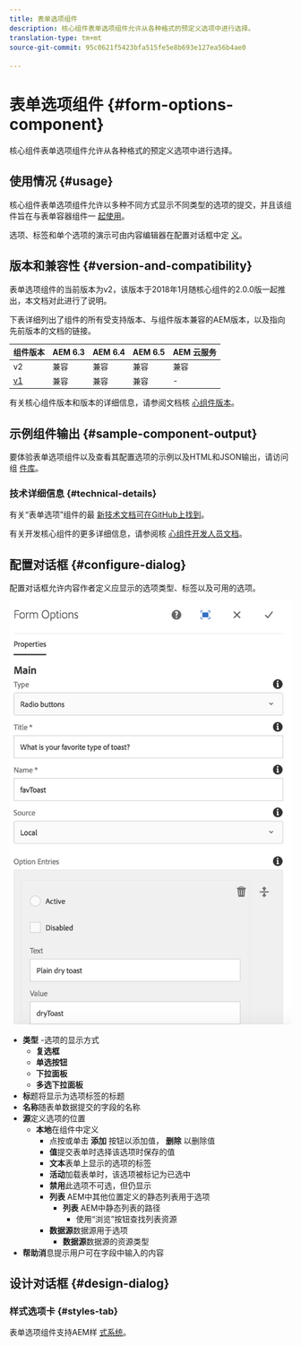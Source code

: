 ```yaml
---
title: 表单选项组件
description: 核心组件表单选项组件允许从各种格式的预定义选项中进行选择。
translation-type: tm+mt
source-git-commit: 95c0621f5423bfa515fe5e8b693e127ea56b4ae0

---
```



# 表单选项组件 {#form-options-component}

核心组件表单选项组件允许从各种格式的预定义选项中进行选择。

## 使用情况 {#usage}

核心组件表单选项组件允许以多种不同方式显示不同类型的选项的提交，并且该组件旨在与表单容器组件一 [起使用](form-container.md)。

选项、标签和单个选项的演示可由内容编辑器在配置对话框中定 [义](#configure-dialog)。

## 版本和兼容性 {#version-and-compatibility}

表单选项组件的当前版本为v2，该版本于2018年1月随核心组件的2.0.0版一起推出，本文档对此进行了说明。

下表详细列出了组件的所有受支持版本、与组件版本兼容的AEM版本，以及指向先前版本的文档的链接。

| 组件版本 | AEM 6.3 | AEM 6.4 | AEM 6.5 | AEM 云服务 |
|--- |--- |--- |--- |---|
| v2 | 兼容 | 兼容 | 兼容 | 兼容 |
| [v1](/help/components/v1/form-options-v1.md) | 兼容 | 兼容 | 兼容 | - |

有关核心组件版本和版本的详细信息，请参阅文档核 [心组件版本](/help/versions.md)。

## 示例组件输出 {#sample-component-output}

要体验表单选项组件以及查看其配置选项的示例以及HTML和JSON输出，请访问组 [件库](https://adobe.com/go/aem_cmp_library_form_options)。

### 技术详细信息 {#technical-details}

有关“表单选项”组件的最 [新技术文档可在GitHub上找到](https://adobe.com/go/aem_cmp_tech_form_options_v2)。

有关开发核心组件的更多详细信息，请参阅核 [心组件开发人员文档](/help/developing/overview.md)。

## 配置对话框 {#configure-dialog}

配置对话框允许内容作者定义应显示的选项类型、标签以及可用的选项。

![](/help/assets/screen_shot_2018-01-12at113153.png)

* **类型** -选项的显示方式
   * **复选框**
   * **单选按钮**
   * **下拉面板**
   * **多选下拉面板**
* **标**&#x200B;题将显示为选项标签的标题
* **名称**&#x200B;随表单数据提交的字段的名称
* **源**&#x200B;定义选项的位置
   * **本地**&#x200B;在组件中定义
      * 点按或单击 **添加** 按钮以添加值， **删除** 以删除值
      * **值**&#x200B;提交表单时选择该选项时保存的值
      * **文本**&#x200B;表单上显示的选项的标签
      * **活动**&#x200B;加载表单时，该选项被标记为已选中
      * **禁用**&#x200B;此选项不可选，但仍显示
      * **列表** AEM中其他位置定义的静态列表用于选项
         * **列表** AEM中静态列表的路径
            * 使用“浏览”按钮查找列表资源
      * **数据源**&#x200B;数据源用于选项
         * **数据源**&#x200B;数据源的资源类型
* **帮助消**&#x200B;息提示用户可在字段中输入的内容

## 设计对话框 {#design-dialog}

### 样式选项卡 {#styles-tab}

表单选项组件支持AEM样 [式系统](/help/get-started/authoring.md#component-styling)。

